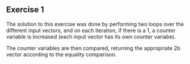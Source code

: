 ## Exercise 1

The solution to this exercise was done by performing two loops over the
different input vectors, and on each iteration, if there is a 1, a counter
variable is increased (each input vector has its own counter variabe).

The counter variables are then compared, returning the appropriate 2b vector
according to the equality comparison.
